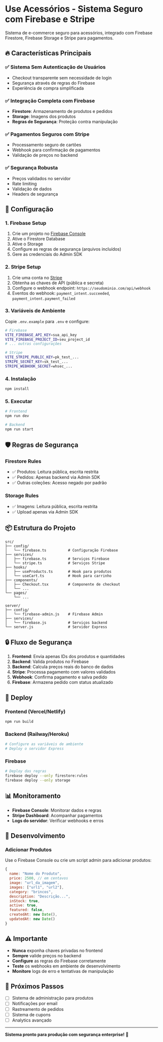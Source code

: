 # Use Acessórios - Sistema Seguro com Firebase e Stripe

Sistema de e-commerce seguro para acessórios, integrado com Firebase Firestore, Firebase Storage e Stripe para pagamentos.

## 🔥 Características Principais

### ✅ **Sistema Sem Autenticação de Usuários**
- Checkout transparente sem necessidade de login
- Segurança através de regras do Firebase
- Experiência de compra simplificada

### ✅ **Integração Completa com Firebase**
- **Firestore**: Armazenamento de produtos e pedidos
- **Storage**: Imagens dos produtos
- **Regras de Segurança**: Proteção contra manipulação

### ✅ **Pagamentos Seguros com Stripe**
- Processamento seguro de cartões
- Webhook para confirmação de pagamentos
- Validação de preços no backend

### ✅ **Segurança Robusta**
- Preços validados no servidor
- Rate limiting
- Validação de dados
- Headers de segurança

## 🚀 Configuração

### 1. **Firebase Setup**

1. Crie um projeto no [Firebase Console](https://console.firebase.google.com)
2. Ative o Firestore Database
3. Ative o Storage
4. Configure as regras de segurança (arquivos incluídos)
5. Gere as credenciais do Admin SDK

### 2. **Stripe Setup**

1. Crie uma conta no [Stripe](https://stripe.com)
2. Obtenha as chaves de API (pública e secreta)
3. Configure o webhook endpoint: `https://seudominio.com/api/webhook`
4. Eventos do webhook: `payment_intent.succeeded`, `payment_intent.payment_failed`

### 3. **Variáveis de Ambiente**

Copie `.env.example` para `.env` e configure:

```bash
# Firebase
VITE_FIREBASE_API_KEY=sua_api_key
VITE_FIREBASE_PROJECT_ID=seu_project_id
# ... outras configurações

# Stripe
VITE_STRIPE_PUBLIC_KEY=pk_test_...
STRIPE_SECRET_KEY=sk_test_...
STRIPE_WEBHOOK_SECRET=whsec_...
```

### 4. **Instalação**

```bash
npm install
```

### 5. **Executar**

```bash
# Frontend
npm run dev

# Backend
npm run start
```

## 🛡️ Regras de Segurança

### **Firestore Rules**
- ✅ Produtos: Leitura pública, escrita restrita
- ✅ Pedidos: Apenas backend via Admin SDK
- ✅ Outras coleções: Acesso negado por padrão

### **Storage Rules**
- ✅ Imagens: Leitura pública, escrita restrita
- ✅ Upload apenas via Admin SDK

## 📦 Estrutura do Projeto

```
src/
├── config/
│   └── firebase.ts          # Configuração Firebase
├── services/
│   ├── firebase.ts          # Serviços Firebase
│   └── stripe.ts            # Serviços Stripe
├── hooks/
│   ├── useProducts.ts       # Hook para produtos
│   └── useCart.ts           # Hook para carrinho
├── components/
│   ├── Checkout.tsx         # Componente de checkout
│   └── ...
└── pages/
    └── ...

server/
├── config/
│   └── firebase-admin.js    # Firebase Admin
├── services/
│   └── firebase.js          # Serviços backend
└── server.js                # Servidor Express
```

## 🔒 Fluxo de Segurança

1. **Frontend**: Envia apenas IDs dos produtos e quantidades
2. **Backend**: Valida produtos no Firebase
3. **Backend**: Calcula preços reais do banco de dados
4. **Stripe**: Processa pagamento com valores validados
5. **Webhook**: Confirma pagamento e salva pedido
6. **Firebase**: Armazena pedido com status atualizado

## 🚀 Deploy

### **Frontend (Vercel/Netlify)**
```bash
npm run build
```

### **Backend (Railway/Heroku)**
```bash
# Configure as variáveis de ambiente
# Deploy o servidor Express
```

### **Firebase**
```bash
# Deploy das regras
firebase deploy --only firestore:rules
firebase deploy --only storage
```

## 📊 Monitoramento

- **Firebase Console**: Monitorar dados e regras
- **Stripe Dashboard**: Acompanhar pagamentos
- **Logs do servidor**: Verificar webhooks e erros

## 🔧 Desenvolvimento

### **Adicionar Produtos**
Use o Firebase Console ou crie um script admin para adicionar produtos:

```javascript
{
  name: "Nome do Produto",
  price: 2500, // em centavos
  image: "url_da_imagem",
  images: ["url1", "url2"],
  category: "brincos",
  description: "Descrição...",
  inStock: true,
  active: true,
  featured: false,
  createdAt: new Date(),
  updatedAt: new Date()
}
```

## ⚠️ Importante

- **Nunca** exponha chaves privadas no frontend
- **Sempre** valide preços no backend
- **Configure** as regras do Firebase corretamente
- **Teste** os webhooks em ambiente de desenvolvimento
- **Monitore** logs de erro e tentativas de manipulação

## 🎯 Próximos Passos

- [ ] Sistema de administração para produtos
- [ ] Notificações por email
- [ ] Rastreamento de pedidos
- [ ] Sistema de cupons
- [ ] Analytics avançado

---

**Sistema pronto para produção com segurança enterprise!** 🚀